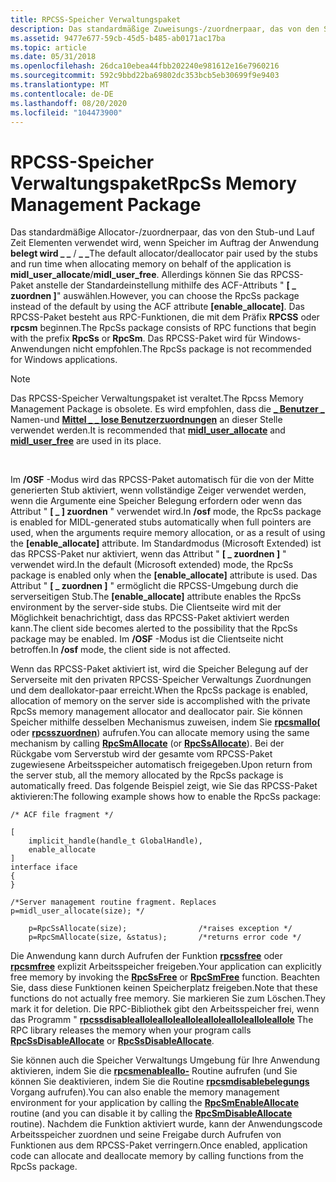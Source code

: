 ```yaml
---
title: RPCSS-Speicher Verwaltungspaket
description: Das standardmäßige Zuweisungs-/zuordnerpaar, das von den Stub-und Laufzeit-Speicherplatz für die Speicher Belegung im Auftrag der Anwendung verwendet wird, ist die mittlere \_ Benutzer \_ Zuordnung/mittlere \_ Benutzer Freigabe \_ .
ms.assetid: 9477e677-59cb-45d5-b485-ab0171ac17ba
ms.topic: article
ms.date: 05/31/2018
ms.openlocfilehash: 26dca10ebea44fbb202240e981612e16e7960216
ms.sourcegitcommit: 592c9bbd22ba69802dc353bcb5eb30699f9e9403
ms.translationtype: MT
ms.contentlocale: de-DE
ms.lasthandoff: 08/20/2020
ms.locfileid: "104473900"
---
```

# <a name="rpcss-memory-management-package"></a><span data-ttu-id="ab21d-103">RPCSS-Speicher Verwaltungspaket</span><span class="sxs-lookup"><span data-stu-id="ab21d-103">RpcSs Memory Management Package</span></span>

<span data-ttu-id="ab21d-104">Das standardmäßige Allocator-/zuordnerpaar, das von den Stub-und Lauf Zeit Elementen verwendet wird, wenn Speicher im Auftrag der Anwendung **belegt wird \_ \_** / **\_ \_**</span><span class="sxs-lookup"><span data-stu-id="ab21d-104">The default allocator/deallocator pair used by the stubs and run time when allocating memory on behalf of the application is **midl\_user\_allocate**/**midl\_user\_free**.</span></span> <span data-ttu-id="ab21d-105">Allerdings können Sie das RPCSS-Paket anstelle der Standardeinstellung mithilfe des ACF-Attributs " **\[ \_ zuordnen \]**" auswählen.</span><span class="sxs-lookup"><span data-stu-id="ab21d-105">However, you can choose the RpcSs package instead of the default by using the ACF attribute **\[enable\_allocate\]**.</span></span> <span data-ttu-id="ab21d-106">Das RPCSS-Paket besteht aus RPC-Funktionen, die mit dem Präfix **RPCSS** oder **rpcsm** beginnen.</span><span class="sxs-lookup"><span data-stu-id="ab21d-106">The RpcSs package consists of RPC functions that begin with the prefix **RpcSs** or **RpcSm**.</span></span> <span data-ttu-id="ab21d-107">Das RPCSS-Paket wird für Windows-Anwendungen nicht empfohlen.</span><span class="sxs-lookup"><span data-stu-id="ab21d-107">The RpcSs package is not recommended for Windows applications.</span></span>

> [!Note]  
> <span data-ttu-id="ab21d-108">Das RPCSS-Speicher Verwaltungspaket ist veraltet.</span><span class="sxs-lookup"><span data-stu-id="ab21d-108">The Rpcss Memory Management Package is obsolete.</span></span> <span data-ttu-id="ab21d-109">Es wird empfohlen, dass die [**\_ Benutzer \_**](/windows/desktop/Midl/midl-user-allocate-1) Namen-und [**Mittel \_ \_ lose Benutzerzuordnungen**](/windows/desktop/Midl/midl-user-free-1) an dieser Stelle verwendet werden.</span><span class="sxs-lookup"><span data-stu-id="ab21d-109">It is recommended that [**midl\_user\_allocate**](/windows/desktop/Midl/midl-user-allocate-1) and [**midl\_user\_free**](/windows/desktop/Midl/midl-user-free-1) are used in its place.</span></span>

 

<span data-ttu-id="ab21d-110">Im **/OSF** -Modus wird das RPCSS-Paket automatisch für die von der Mitte generierten Stub aktiviert, wenn vollständige Zeiger verwendet werden, wenn die Argumente eine Speicher Belegung erfordern oder wenn das Attribut " **\[ \_ \] zuordnen** " verwendet wird.</span><span class="sxs-lookup"><span data-stu-id="ab21d-110">In **/osf** mode, the RpcSs package is enabled for MIDL-generated stubs automatically when full pointers are used, when the arguments require memory allocation, or as a result of using the **\[enable\_allocate\]** attribute.</span></span> <span data-ttu-id="ab21d-111">Im Standardmodus (Microsoft Extended) ist das RPCSS-Paket nur aktiviert, wenn das Attribut " **\[ \_ zuordnen \]** " verwendet wird.</span><span class="sxs-lookup"><span data-stu-id="ab21d-111">In the default (Microsoft extended) mode, the RpcSs package is enabled only when the **\[enable\_allocate\]** attribute is used.</span></span> <span data-ttu-id="ab21d-112">Das Attribut " **\[ \_ zuordnen \]** " ermöglicht die RPCSS-Umgebung durch die serverseitigen Stub.</span><span class="sxs-lookup"><span data-stu-id="ab21d-112">The **\[enable\_allocate\]** attribute enables the RpcSs environment by the server-side stubs.</span></span> <span data-ttu-id="ab21d-113">Die Clientseite wird mit der Möglichkeit benachrichtigt, dass das RPCSS-Paket aktiviert werden kann.</span><span class="sxs-lookup"><span data-stu-id="ab21d-113">The client side becomes alerted to the possibility that the RpcSs package may be enabled.</span></span> <span data-ttu-id="ab21d-114">Im **/OSF** -Modus ist die Clientseite nicht betroffen.</span><span class="sxs-lookup"><span data-stu-id="ab21d-114">In **/osf** mode, the client side is not affected.</span></span>

<span data-ttu-id="ab21d-115">Wenn das RPCSS-Paket aktiviert ist, wird die Speicher Belegung auf der Serverseite mit den privaten RPCSS-Speicher Verwaltungs Zuordnungen und dem deallokator-paar erreicht.</span><span class="sxs-lookup"><span data-stu-id="ab21d-115">When the RpcSs package is enabled, allocation of memory on the server side is accomplished with the private RpcSs memory management allocator and deallocator pair.</span></span> <span data-ttu-id="ab21d-116">Sie können Speicher mithilfe desselben Mechanismus zuweisen, indem Sie [**rpcsmallo(**](/windows/desktop/api/Rpcndr/nf-rpcndr-rpcsmallocate) oder [**rpcsszuordnen**](/windows/desktop/api/Rpcndr/nf-rpcndr-rpcssallocate)) aufrufen.</span><span class="sxs-lookup"><span data-stu-id="ab21d-116">You can allocate memory using the same mechanism by calling [**RpcSmAllocate**](/windows/desktop/api/Rpcndr/nf-rpcndr-rpcsmallocate) (or [**RpcSsAllocate**](/windows/desktop/api/Rpcndr/nf-rpcndr-rpcssallocate)).</span></span> <span data-ttu-id="ab21d-117">Bei der Rückgabe vom Serverstub wird der gesamte vom RPCSS-Paket zugewiesene Arbeitsspeicher automatisch freigegeben.</span><span class="sxs-lookup"><span data-stu-id="ab21d-117">Upon return from the server stub, all the memory allocated by the RpcSs package is automatically freed.</span></span> <span data-ttu-id="ab21d-118">Das folgende Beispiel zeigt, wie Sie das RPCSS-Paket aktivieren:</span><span class="sxs-lookup"><span data-stu-id="ab21d-118">The following example shows how to enable the RpcSs package:</span></span>

``` syntax
/* ACF file fragment */

[ 
    implicit_handle(handle_t GlobalHandle),
    enable_allocate
]
interface iface
{
}

/*Server management routine fragment. Replaces p=midl_user_allocate(size); */

    p=RpcSsAllocate(size);                /*raises exception */
    p=RpcSmAllocate(size, &status);       /*returns error code */
```

<span data-ttu-id="ab21d-119">Die Anwendung kann durch Aufrufen der Funktion [**rpcssfree**](/windows/desktop/api/Rpcndr/nf-rpcndr-rpcssfree) oder [**rpcsmfree**](/windows/desktop/api/Rpcndr/nf-rpcndr-rpcsmfree) explizit Arbeitsspeicher freigeben.</span><span class="sxs-lookup"><span data-stu-id="ab21d-119">Your application can explicitly free memory by invoking the [**RpcSsFree**](/windows/desktop/api/Rpcndr/nf-rpcndr-rpcssfree) or [**RpcSmFree**](/windows/desktop/api/Rpcndr/nf-rpcndr-rpcsmfree) function.</span></span> <span data-ttu-id="ab21d-120">Beachten Sie, dass diese Funktionen keinen Speicherplatz freigeben.</span><span class="sxs-lookup"><span data-stu-id="ab21d-120">Note that these functions do not actually free memory.</span></span> <span data-ttu-id="ab21d-121">Sie markieren Sie zum Löschen.</span><span class="sxs-lookup"><span data-stu-id="ab21d-121">They mark it for deletion.</span></span> <span data-ttu-id="ab21d-122">Die RPC-Bibliothek gibt den Arbeitsspeicher frei, wenn das Programm " [**rpcssdisableallolealloleallolealloleallolealloleallole**](/windows/desktop/api/Rpcndr/nf-rpcndr-rpcssdisableallocate) [](/windows/desktop/api/Rpcndr/nf-rpcndr-rpcssdisableallocate)</span><span class="sxs-lookup"><span data-stu-id="ab21d-122">The RPC library releases the memory when your program calls [**RpcSsDisableAllocate**](/windows/desktop/api/Rpcndr/nf-rpcndr-rpcssdisableallocate) or [**RpcSsDisableAllocate**](/windows/desktop/api/Rpcndr/nf-rpcndr-rpcssdisableallocate).</span></span>

<span data-ttu-id="ab21d-123">Sie können auch die Speicher Verwaltungs Umgebung für Ihre Anwendung aktivieren, indem Sie die [**rpcsmenableallo-**](/windows/desktop/api/Rpcndr/nf-rpcndr-rpcsmenableallocate) Routine aufrufen (und Sie können Sie deaktivieren, indem Sie die Routine [**rpcsmdisablebelegungs**](/windows/desktop/api/Rpcndr/nf-rpcndr-rpcsmdisableallocate) Vorgang aufrufen).</span><span class="sxs-lookup"><span data-stu-id="ab21d-123">You can also enable the memory management environment for your application by calling the [**RpcSmEnableAllocate**](/windows/desktop/api/Rpcndr/nf-rpcndr-rpcsmenableallocate) routine (and you can disable it by calling the [**RpcSmDisableAllocate**](/windows/desktop/api/Rpcndr/nf-rpcndr-rpcsmdisableallocate) routine).</span></span> <span data-ttu-id="ab21d-124">Nachdem die Funktion aktiviert wurde, kann der Anwendungscode Arbeitsspeicher zuordnen und seine Freigabe durch Aufrufen von Funktionen aus dem RPCSS-Paket verringern.</span><span class="sxs-lookup"><span data-stu-id="ab21d-124">Once enabled, application code can allocate and deallocate memory by calling functions from the RpcSs package.</span></span>

 

 